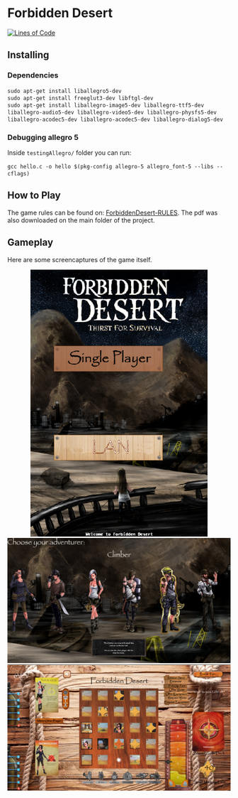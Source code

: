 # Forbidden Desert

[![Lines of Code](https://tokei.rs/b1/github/NEGU93/ForbiddenDesert)](https://github.com/NEGU93/ForbiddenDesert)

## Installing

### Dependencies
```
sudo apt-get install liballegro5-dev
sudo apt-get install freeglut3-dev libftgl-dev
sudo apt-get install liballegro-image5-dev liballegro-ttf5-dev liballegro-audio5-dev liballegro-video5-dev liballegro-physfs5-dev liballegro-acodec5-dev liballegro-acodec5-dev liballegro-dialog5-dev
```

### Debugging allegro 5
Inside `testingAllegro/` folder you can run:
```
gcc hello.c -o hello $(pkg-config allegro-5 allegro_font-5 --libs --cflags)
```

## How to Play

The game rules can be found on: [ForbiddenDesert-RULES](https://www.gamewright.com/gamewright/pdfs/Rules/ForbiddenDesertTM-RULES.pdf). The pdf was also downloaded on the main folder of the project.

## Gameplay

Here are some screencaptures of the game itself.

<div style="text-align:center">
<img src="Resources/gameplay/Screenshot from 2019-01-03 16-17-16.png" alt="Start Menu" width="400"/>
</div>

<div style="text-align:center">
<img src="Resources/gameplay/Screenshot from 2019-01-03 16-17-29.png" alt="Start Menu" width="900"/>
</div>

<div style="text-align:center">
<img src="Resources/gameplay/Screenshot from 2019-01-03 16-18-20.png" alt="Start Menu" width="900"/>
</div>
